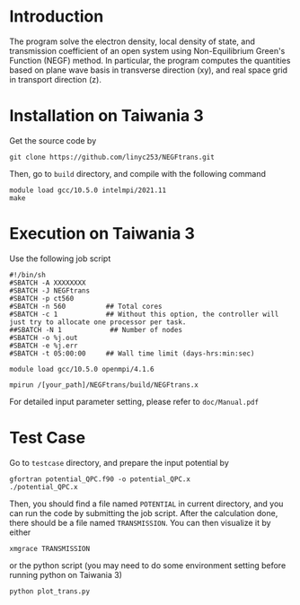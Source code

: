 # Introduction
The program solve the electron density, local density of state, and transmission coefficient of an open system using Non-Equilibrium Green's Function (NEGF) method. In particular, the program computes the quantities based on plane wave basis in transverse direction (xy), and real space grid in transport direction (z).
# Installation on Taiwania 3
Get the source code by
```
git clone https://github.com/linyc253/NEGFtrans.git
```
Then, go to `build` directory, and compile with the following command
```
module load gcc/10.5.0 intelmpi/2021.11
make
```
# Execution on Taiwania 3
Use the following job script
```
#!/bin/sh
#SBATCH -A XXXXXXXX
#SBATCH -J NEGFtrans
#SBATCH -p ct560
#SBATCH -n 560          ## Total cores
#SBATCH -c 1            ## Without this option, the controller will just try to allocate one processor per task.
##SBATCH -N 1            ## Number of nodes
#SBATCH -o %j.out
#SBATCH -e %j.err
#SBATCH -t 05:00:00     ## Wall time limit (days-hrs:min:sec)

module load gcc/10.5.0 openmpi/4.1.6

mpirun /[your_path]/NEGFtrans/build/NEGFtrans.x
```
For detailed input parameter setting, please refer to `doc/Manual.pdf`

# Test Case
Go to `testcase` directory, and prepare the input potential by
```
gfortran potential_QPC.f90 -o potential_QPC.x
./potential_QPC.x
```
Then, you should find a file named `POTENTIAL` in current directory, and you can run the code by submitting the job script. After the calculation done, there should be a file named `TRANSMISSION`. You can then visualize it by either
```
xmgrace TRANSMISSION
```
or the python script (you may need to do some environment setting before running python on Taiwania 3)
```
python plot_trans.py
```
